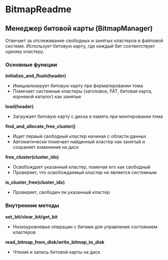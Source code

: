 # BitmapReadme

## Менеджер битовой карты (BitmapManager)

Отвечает за отслеживание свободных и занятых кластеров в файловой системе. Использует битовую карту, где каждый бит соответствует одному кластеру.

### Основные функции

**initialize_and_flush(header)**

- Инициализирует битовую карту при форматировании тома
- Помечает системные кластеры (заголовок, FAT, битовая карта, корневой каталог) как занятые

**load(header)**

- Загружает битовую карту с диска в память при монтировании тома

**find_and_allocate_free_cluster()**

- Ищет первый свободный кластер начиная с области данных
- Автоматически помечает найденный кластер как занятый и сохраняет изменения на диск

**free_cluster(cluster_idx)**

- Освобождает указанный кластер, помечая его как свободный
- Проверяет, что освобождаемый кластер не является системным

**is_cluster_free(cluster_idx)**

- Проверяет, свободен ли указанный кластер

### Внутренние методы

**set_bit/clear_bit/get_bit**

- Низкоуровневые операции с битами для управления состоянием кластеров

**read_bitmap_from_disk/write_bitmap_to_disk**

- Чтение и запись битовой карты на диск